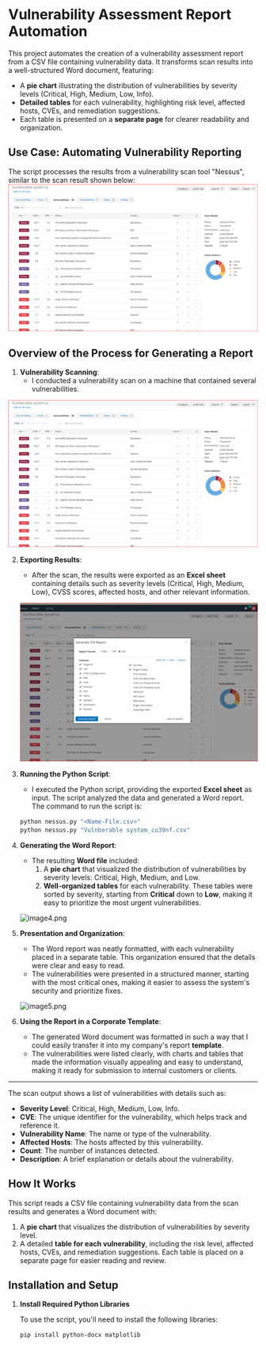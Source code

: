 # Vulnerability Assessment Report Automation

This project automates the creation of a vulnerability assessment report from a CSV file containing vulnerability data. It transforms scan results into a well-structured Word document, featuring:

- A **pie chart** illustrating the distribution of vulnerabilities by severity levels (Critical, High, Medium, Low, Info).
- **Detailed tables** for each vulnerability, highlighting risk level, affected hosts, CVEs, and remediation suggestions.
- Each table is presented on a **separate page** for clearer readability and organization.

## Use Case: Automating Vulnerability Reporting

The script processes the results from a vulnerability scan tool "Nessus", similar to the scan result shown below:
![Scan Overview](Image1.png)

## Overview of the Process for Generating a Report

1. **Vulnerability Scanning**:
   - I conducted a vulnerability scan on a machine that contained several vulnerabilities.

![Scan Overview](Image1.png)

2. **Exporting Results**:
   - After the scan, the results were exported as an **Excel sheet** containing details such as severity levels (Critical, High, Medium, Low), CVSS scores, affected hosts, and other relevant information.
   
   ![Exported Results](image2.png)

3. **Running the Python Script**:
   - I executed the Python script, providing the exported **Excel sheet** as input. The script analyzed the data and generated a Word report. The command to run the script is:

   ```bash
   python nessus.py "<Name-File.csv>"
   python nessus.py "Vulnberable system_cu39nf.csv"

4. **Generating the Word Report**:
   - The resulting **Word file** included:
     1. A **pie chart** that visualized the distribution of vulnerabilities by severity levels: Critical, High, Medium, and Low.
     2. **Well-organized tables** for each vulnerability. These tables were sorted by severity, starting from **Critical** down to **Low**, making it easy to prioritize the most urgent vulnerabilities.
   
   ![image4.png](image4.png)

5. **Presentation and Organization**:
   - The Word report was neatly formatted, with each vulnerability placed in a separate table. This organization ensured that the details were clear and easy to read.
   - The vulnerabilities were presented in a structured manner, starting with the most critical ones, making it easier to assess the system's security and prioritize fixes.

   ![image5.png](image5.png)

6. **Using the Report in a Corporate Template**:
   - The generated Word document was formatted in such a way that I could easily transfer it into my company's report **template**.
   - The vulnerabilities were listed clearly, with charts and tables that made the information visually appealing and easy to understand, making it ready for submission to internal customers or clients.

---

The scan output shows a list of vulnerabilities with details such as:
- **Severity Level**: Critical, High, Medium, Low, Info.
- **CVE**: The unique identifier for the vulnerability, which helps track and reference it.
- **Vulnerability Name**: The name or type of the vulnerability.
- **Affected Hosts**: The hosts affected by this vulnerability.
- **Count**: The number of instances detected.
- **Description**: A brief explanation or details about the vulnerability.


## How It Works

This script reads a CSV file containing vulnerability data from the scan results and generates a Word document with:
1. A **pie chart** that visualizes the distribution of vulnerabilities by severity level.
2. A detailed **table for each vulnerability**, including the risk level, affected hosts, CVEs, and remediation suggestions. Each table is placed on a separate page for easier reading and review.

## Installation and Setup

1. **Install Required Python Libraries**

   To use the script, you'll need to install the following libraries:

   ```bash
   pip install python-docx matplotlib
